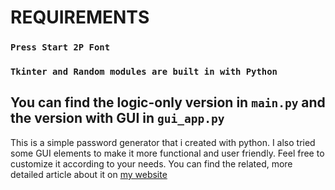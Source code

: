 # REQUIREMENTS
### ```Press Start 2P Font```
### ```Tkinter and Random modules are built in with Python```

## You can find the logic-only version in ```main.py``` and the version with GUI in ```gui_app.py```

This is a simple password generator that i created with python. I also tried some GUI elements to make it more functional and user friendly. Feel free to customize it according to your needs. You can find the related, more detailed article about it on [my website](https://berkbeken.xo.je/2025/09/07/creating-a-password-generator-with-tkinter)
